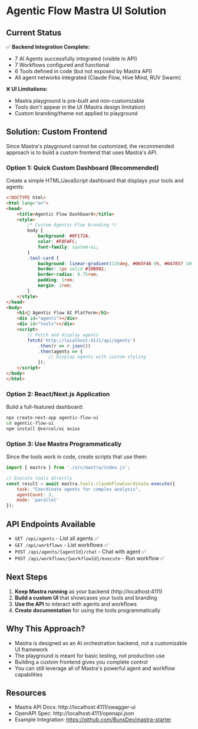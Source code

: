 # Agentic Flow Mastra UI Solution

## Current Status

✅ **Backend Integration Complete:**
- 7 AI Agents successfully integrated (visible in API)
- 7 Workflows configured and functional
- 6 Tools defined in code (but not exposed by Mastra API)
- All agent networks integrated (Claude Flow, Hive Mind, RUV Swarm)

❌ **UI Limitations:**
- Mastra playground is pre-built and non-customizable
- Tools don't appear in the UI (Mastra design limitation)
- Custom branding/theme not applied to playground

## Solution: Custom Frontend

Since Mastra's playground cannot be customized, the recommended approach is to build a custom frontend that uses Mastra's API.

### Option 1: Quick Custom Dashboard (Recommended)

Create a simple HTML/JavaScript dashboard that displays your tools and agents:

```html
<!DOCTYPE html>
<html lang="en">
<head>
    <title>Agentic Flow Dashboard</title>
    <style>
        /* Custom Agentic Flow branding */
        body { 
            background: #0F172A; 
            color: #F8FAFC; 
            font-family: system-ui;
        }
        .tool-card {
            background: linear-gradient(135deg, #065F46 0%, #047857 100%);
            border: 1px solid #10B981;
            border-radius: 0.75rem;
            padding: 1rem;
            margin: 1rem;
        }
    </style>
</head>
<body>
    <h1>🤖 Agentic Flow AI Platform</h1>
    <div id="agents"></div>
    <div id="tools"></div>
    <script>
        // Fetch and display agents
        fetch('http://localhost:4111/api/agents')
            .then(r => r.json())
            .then(agents => {
                // Display agents with custom styling
            });
    </script>
</body>
</html>
```

### Option 2: React/Next.js Application

Build a full-featured dashboard:

```bash
npx create-next-app agentic-flow-ui
cd agentic-flow-ui
npm install @vercel/ai axios
```

### Option 3: Use Mastra Programmatically

Since the tools work in code, create scripts that use them:

```javascript
import { mastra } from './src/mastra/index.js';

// Execute tools directly
const result = await mastra.tools.claudeFlowCoordinate.execute({
    task: "Coordinate agents for complex analysis",
    agentCount: 3,
    mode: 'parallel'
});
```

## API Endpoints Available

- `GET /api/agents` - List all agents ✅
- `GET /api/workflows` - List workflows ✅
- `POST /api/agents/{agentId}/chat` - Chat with agent ✅
- `POST /api/workflows/{workflowId}/execute` - Run workflow ✅

## Next Steps

1. **Keep Mastra running** as your backend (http://localhost:4111)
2. **Build a custom UI** that showcases your tools and branding
3. **Use the API** to interact with agents and workflows
4. **Create documentation** for using the tools programmatically

## Why This Approach?

- Mastra is designed as an AI orchestration backend, not a customizable UI framework
- The playground is meant for basic testing, not production use
- Building a custom frontend gives you complete control
- You can still leverage all of Mastra's powerful agent and workflow capabilities

## Resources

- Mastra API Docs: http://localhost:4111/swagger-ui
- OpenAPI Spec: http://localhost:4111/openapi.json
- Example Integration: https://github.com/BunsDev/mastra-starter